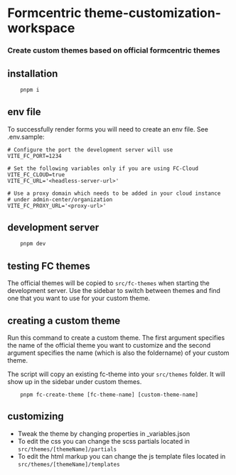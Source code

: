 # Formcentric theme-customization-workspace
### Create custom themes based on official formcentric themes

## installation

```bash
    pnpm i
```
## env file
To successfully render forms you will need to create an env file. See .env.sample:
```
# Configure the port the development server will use
VITE_FC_PORT=1234

# Set the following variables only if you are using FC-Cloud
VITE_FC_CLOUD=true
VITE_FC_URL='<headless-server-url>'

# Use a proxy domain which needs to be added in your cloud instance 
# under admin-center/organization
VITE_FC_PROXY_URL='<proxy-url>'
```

## development server
```bash
    pnpm dev
```

## testing FC themes
The official themes will be copied to ```src/fc-themes``` when starting the development server. Use the sidebar to switch between themes and find one that you want to use for your custom theme.

## creating a custom theme
Run this command to create a custom theme. The first argument specifies the name of the official theme you want to customize and the second argument specifies the name (which is also the foldername) of your custom theme. 

The script will copy an existing fc-theme into your ```src/themes``` folder. It will show up in the sidebar under custom themes.

```
    pnpm fc-create-theme [fc-theme-name] [custom-theme-name]
```

## customizing
- Tweak the theme by changing properties in _variables.json 
- To edit the css you can change the scss partials located in ```src/themes/[themeName]/partials``` 
- To edit the html markup you can change the js template files located in ```src/themes/[themeName]/templates```
